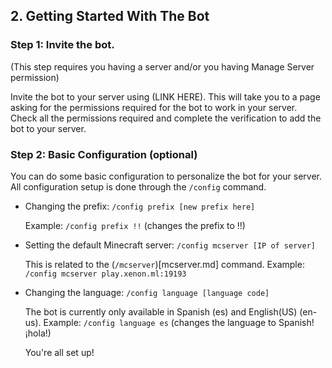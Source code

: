 ## 2. Getting Started With The Bot 
 
### Step 1: Invite the bot.
 (This step requires you having a server and/or you having Manage Server permission)
 
 Invite the bot to your server using (LINK HERE). This will take you to a page asking for the permissions required for the bot to work in your server. Check all the permissions required and complete the verification to add the bot to your server.

### Step 2: Basic Configuration (optional)
 
 You can do some basic configuration to personalize the bot for your server. 
 All configuration setup is done through the `/config` command. 
 
- Changing the prefix: `/config prefix [new prefix here]`
 
  Example: `/config prefix !!` (changes the prefix to !!)
 
- Setting the default Minecraft server: `/config mcserver [IP of server]`
 
  This is related to the (`/mcserver`)[mcserver.md] command. 
  Example: `/config mcserver play.xenon.ml:19193`
 
- Changing the language: `/config language [language code]`
 
  The bot is currently only available in Spanish (es) and English(US) (en-us).
  Example: `/config language es` (changes the language to Spanish! ¡hola!)
  
  You're all set up!